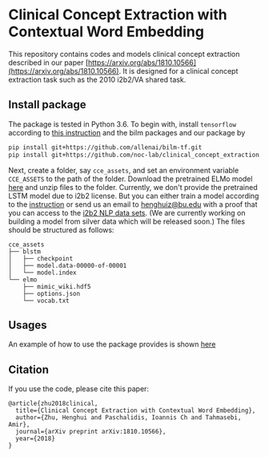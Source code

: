 # Clinical Concept Extraction with Contextual Word Embedding

This repository contains codes and models clinical concept extraction described in our paper [https://arxiv.org/abs/1810.10566](https://arxiv.org/abs/1810.10566). It is designed for a clinical concept extraction task such as the 2010 i2b2/VA shared task.

## Install package

The package is tested in Python 3.6. To begin with, install `tensorflow` according to [this instruction](https://www.tensorflow.org/install/) and the bilm packages and our package by
```bash
pip install git+https://github.com/allenai/bilm-tf.git
pip install git+https://github.com/noc-lab/clinical_concept_extraction.git
```

Next, create a folder, say  `cce_assets`, and set an environment variable `CCE_ASSETS` to the path of the folder. Download the pretrained ELMo model [here](https://github.com/noc-lab/clinical_concept_extraction/releases/download/latest/elmo.tar.gz) and unzip files to the folder. Currently, we don't provide the pretrained LSTM model due to i2b2 license. But you can either train a model according to the [instruction](https://github.com/noc-lab/clinical_concept_extraction/blob/master/training_scripts/README.md) or send us an email to henghuiz@bu.edu with a proof that you can access to the [i2b2 NLP data sets](https://www.i2b2.org/NLP/DataSets/Main.php). (We are currently working on building a model from silver data which will be released soon.) The files should be structured as follows:
```text
cce_assets
├── blstm
│   ├── checkpoint
│   ├── model.data-00000-of-00001
│   └── model.index
└── elmo
    ├── mimic_wiki.hdf5
    ├── options.json
    └── vocab.txt
```

## Usages

An example of how to use the package provides is shown [here](https://nbviewer.jupyter.org/github/noc-lab/clinical_concept_extraction/blob/master/example.ipynb)

## Citation

If you use the code, please cite this paper:

```text
@article{zhu2018clinical,
  title={Clinical Concept Extraction with Contextual Word Embedding},
  author={Zhu, Henghui and Paschalidis, Ioannis Ch and Tahmasebi, Amir},
  journal={arXiv preprint arXiv:1810.10566},
  year={2018}
}
```

